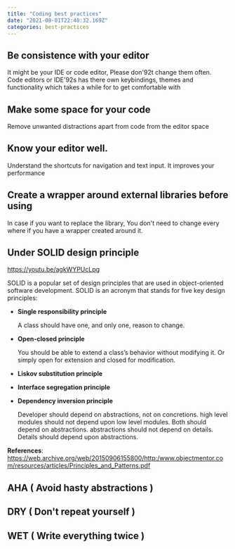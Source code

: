 ```yaml
---
title: "Coding best practices"
date: "2021-08-01T22:40:32.169Z"
categories: best-practices
---
```

## Be consistence with your editor

It might be your IDE or code editor, Please don\'92t change them often. Code editors or IDE\'92s has there own keybindings, themes and functionality which takes a while for to get comfortable with

## Make some space for your code

Remove unwanted distractions apart from code from the editor space

## Know your editor well.

Understand the shortcuts for navigation and text input. It improves your performance

## Create a wrapper around external libraries before using

In case if you want to replace the library, You don't need to change every where if you have a wrapper created around it.

## Under SOLID design principle

https://youtu.be/agkWYPUcLpg

SOLID is a popular set of design principles that are used in object-oriented software development. SOLID is an acronym that stands for five key design principles: 
- **Single responsibility principle**

    A class should have one, and only one, reason to change.

- **Open-closed principle**

    You should be able to extend a class’s behavior without modifying it. Or simply open for extension and closed for modification.
- **Liskov substitution principle**
- **Interface segregation principle** 
- **Dependency inversion principle** 

    Developer should depend on abstractions, not on concretions.
    high level modules should not depend upon low level modules. Both should depend on abstractions.
    abstractions should not depend on details. Details should depend upon abstractions.

**References**:
https://web.archive.org/web/20150906155800/http:/www.objectmentor.com/resources/articles/Principles_and_Patterns.pdf
## AHA ( Avoid hasty abstractions )

## DRY ( Don't repeat yourself )

## WET ( Write everything twice )
